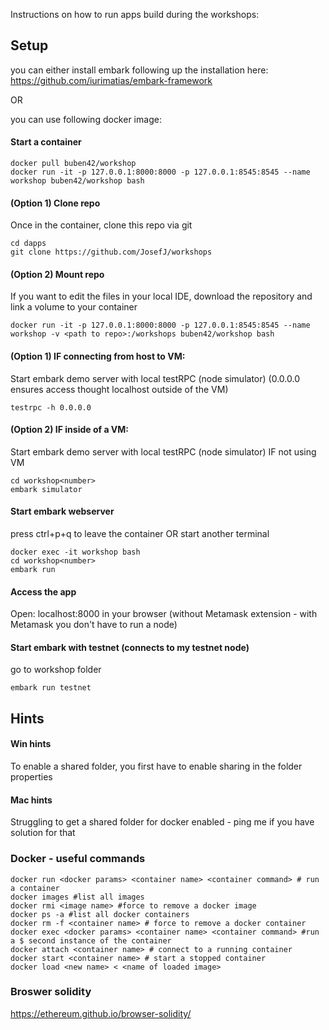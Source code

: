 Instructions on how to run apps build during the workshops:

## Setup
you can either install embark following up the installation here:
https://github.com/iurimatias/embark-framework

 OR

 you can use following docker image:
#### Start a container
```
docker pull buben42/workshop
docker run -it -p 127.0.0.1:8000:8000 -p 127.0.0.1:8545:8545 --name workshop buben42/workshop bash
```

#### (Option 1) Clone repo
Once in the container, clone this repo via git
```
cd dapps
git clone https://github.com/JosefJ/workshops
```

#### (Option 2) Mount repo
If you want to edit the files in your local IDE, download the repository and link a volume to your container
```
docker run -it -p 127.0.0.1:8000:8000 -p 127.0.0.1:8545:8545 --name workshop -v <path to repo>:/workshops buben42/workshop bash
```

#### (Option 1) IF connecting from host to VM:
Start embark demo server with local testRPC (node simulator)
(0.0.0.0 ensures access thought localhost outside of the VM)
```
testrpc -h 0.0.0.0
```

#### (Option 2) IF inside of a VM:
Start embark demo server with local testRPC (node simulator) IF not using VM
```
cd workshop<number>
embark simulator
```

#### Start embark webserver
press ctrl+p+q to leave the container OR start another terminal
```
docker exec -it workshop bash
cd workshop<number>
embark run
```

#### Access the app

Open: localhost:8000 in your browser (without Metamask extension - with Metamask you don't have to run a node)

#### Start embark with testnet (connects to my testnet node)
go to workshop<number> folder
```
embark run testnet
```


## Hints
#### Win hints
To enable a shared folder, you first have to enable sharing in the folder properties

#### Mac hints
Struggling to get a shared folder for docker enabled - ping me if you have solution for that



### Docker - useful commands
```
docker run <docker params> <container name> <container command> # run a container
docker images #list all images
docker rmi <image name> #force to remove a docker image
docker ps -a #list all docker containers
docker rm -f <container name> # force to remove a docker container
docker exec <docker params> <container name> <container command> #run a $ second instance of the container
docker attach <container name> # connect to a running container
docker start <container name> # start a stopped container
docker load <new name> < <name of loaded image>
```

### Broswer solidity
https://ethereum.github.io/browser-solidity/